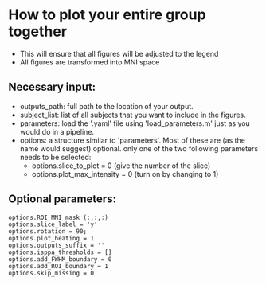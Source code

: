 # How to plot your entire group together
- This will ensure that all figures will be adjusted to the legend
- All figures are transformed into MNI space

## Necessary input:
- outputs_path: full path to the location of your output.
- subject_list: list of all subjects that you want to include in the figures.
- parameters: load the '.yaml' file using 'load_parameters.m' just as you would do in a pipeline.
- options: a structure similar to 'parameters'. Most of these are (as the name would suggest) optional. only one of the two following parameters needs to be selected:
	- options.slice_to_plot = 0 (give the number of the slice)
	- options.plot_max_intensity = 0 (turn on by changing to 1)

## Optional parameters:
    options.ROI_MNI_mask (:,:,:)
    options.slice_label = 'y'
    options.rotation = 90;
    options.plot_heating = 1
    options.outputs_suffix = ''
    options.isppa_thresholds = []
    options.add_FWHM_boundary = 0
    options.add_ROI_boundary = 1
    options.skip_missing = 0
